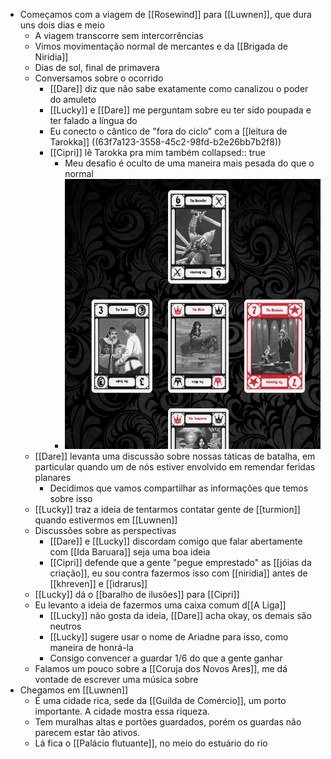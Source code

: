 - Começamos com a viagem de [[Rosewind]] para [[Luwnen]], que dura uns dois dias e meio
	- A viagem transcorre sem intercorrências
	- Vimos movimentação normal de mercantes e da [[Brigada de Niridia]]
	- Dias de sol, final de primavera
	- Conversamos sobre o ocorrido
		- [[Dare]] diz que não sabe exatamente como canalizou o poder do amuleto
		- [[Lucky]] e [[Dare]] me perguntam sobre eu ter sido poupada e ter falado a língua do
		- Eu conecto o cântico de "fora do ciclo" com a [[leitura de Tarokka]] ((63f7a123-3558-45c2-98fd-b2e26bb7b2f8))
		- [[Cipri]] lê Tarokka pra mim também
		  collapsed:: true
			- Meu desafio é oculto de uma maneira mais pesada do que o normal
			- ![image.png](../assets/image_1678637273305_0.png)
	- [[Dare]] levanta uma discussão sobre nossas táticas de batalha, em particular quando um de nós estiver envolvido em remendar feridas planares
		- Decidimos que vamos compartilhar as informações que temos sobre isso
	- [[Lucky]] traz a ideia de tentarmos contatar gente de [[turmion]] quando estivermos em [[Luwnen]]
	- Discussões sobre as perspectivas
		- [[Dare]] e [[Lucky]] discordam comigo que falar abertamente com [[Ida Baruara]] seja uma boa ideia
		- [[Cipri]] defende que a gente  "pegue emprestado" as [[jóias da criação]], eu sou contra fazermos isso com [[niridia]] antes de [[khreven]] e [[idrarus]]
	- [[Lucky]] dá o [[baralho de ilusões]] para [[Cipri]]
	- Eu levanto a ideia de fazermos uma caixa comum d[[A Liga]]
		- [[Lucky]] não gosta da ideia, [[Dare]] acha okay, os demais são neutros
		- [[Lucky]] sugere usar o nome de Ariadne para isso, como maneira de honrá-la
		- Consigo convencer a guardar 1/6 do que a gente ganhar
	- Falamos um pouco sobre a [[Coruja dos Novos Ares]], me dá vontade de escrever uma música sobre
- Chegamos em [[Luwnen]]
	- É uma cidade rica, sede da [[Guilda de Comércio]], um porto importante. A cidade mostra essa riqueza.
	- Tem muralhas altas e portões guardados, porém os guardas não parecem estar tão ativos.
	- Lá fica o [[Palácio flutuante]], no meio do estuário do rio